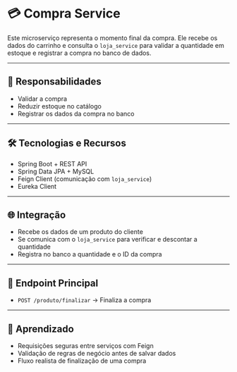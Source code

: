 # 💳 Compra Service

Este microserviço representa o momento final da compra. Ele recebe os dados do carrinho e consulta o `loja_service` para validar a quantidade em estoque e registrar a compra no banco de dados.

---

## 🎯 Responsabilidades

- Validar a compra
- Reduzir estoque no catálogo
- Registrar os dados da compra no banco

---

## 🛠️ Tecnologias e Recursos

- Spring Boot + REST API
- Spring Data JPA + MySQL
- Feign Client (comunicação com `loja_service`)
- Eureka Client

---

## 🌐 Integração

- Recebe os dados de um produto do cliente
- Se comunica com o `loja_service` para verificar e descontar a quantidade
- Registra no banco a quantidade e o ID da compra

---

## 🚀 Endpoint Principal

- `POST /produto/finalizar` → Finaliza a compra

---

## 🧠 Aprendizado

- Requisições seguras entre serviços com Feign
- Validação de regras de negócio antes de salvar dados
- Fluxo realista de finalização de uma compra

